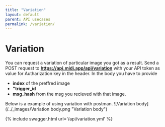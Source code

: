 ```yaml
---
title: "Variation"
layout: default
parent: API usecases
permalink: /variation/
---
```

# Variation
You can request a variation of particular image you got as a result. Send a POST request to **https://api.midj.app/api/variation** with your API token as value for Autharization key in the header.
In the body you have to provide 
- **index** of the preffred image
- **"trigger_id**
- **msg_hash** from the msg you recieved with that image.

Below is a example of using variation with postman.
![Variation body](/../_images/Variation body.png "Variation body")


{% include swagger.html url='/api/variation.yml' %}
